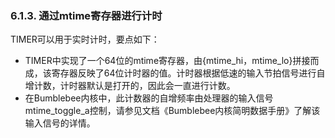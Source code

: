 ### **6.1.3. 通过mtime寄存器进行计时**

TIMER可以用于实时计时，要点如下：

- TIMER中实现了一个64位的mtime寄存器，由{mtime_hi，mtime_lo}拼接而成，该寄存器反映了64位计时器的值。计时器根据低速的输入节拍信号进行自增计数，计时器默认是打开的，因此会一直进行计数。
- 在Bumblebee内核中，此计数器的自增频率由处理器的输入信号mtime_toggle_a控制，请参见文档《Bumblebee内核简明数据手册》了解该输入信号的详情。


